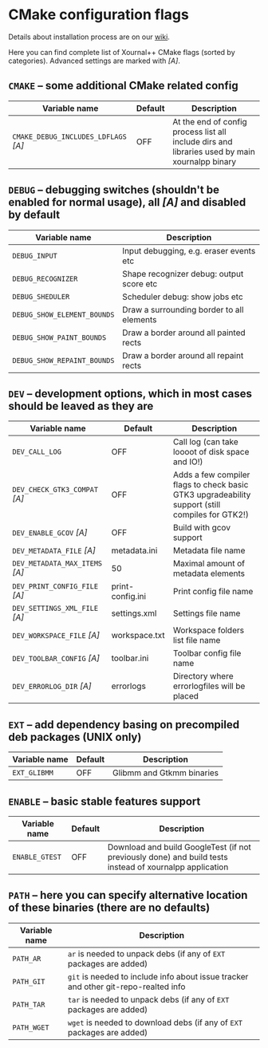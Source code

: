 # CMake configuration flags

Details about installation process are on our [wiki](https://github.com/xournalpp/xournalpp/wiki/Installing).

Here you can find complete list of Xournal++ CMake flags (sorted by categories). Advanced settings are marked with *[A]*.

## `CMAKE` – some additional CMake related config

| Variable name                        | Default | Description
| ------------------------------------ | ------- | -----------
| `CMAKE_DEBUG_INCLUDES_LDFLAGS` *[A]* | OFF     | At the end of config process list all include dirs and libraries used by main xournalpp binary


## `DEBUG` – debugging switches (shouldn't be enabled for normal usage), all *[A]* and disabled by default

| Variable name               | Description
| --------------------------- | -----------
| `DEBUG_INPUT`               | Input debugging, e.g. eraser events etc
| `DEBUG_RECOGNIZER`          | Shape recognizer debug: output score etc
| `DEBUG_SHEDULER`            | Scheduler debug: show jobs etc
| `DEBUG_SHOW_ELEMENT_BOUNDS` | Draw a surrounding border to all elements
| `DEBUG_SHOW_PAINT_BOUNDS`   | Draw a border around all painted rects
| `DEBUG_SHOW_REPAINT_BOUNDS` | Draw a border around all repaint rects


## `DEV` – development options, which in most cases should be leaved as they are

| Variable name                  | Default          | Description
| ------------------------------ | ---------------- | -----------
| `DEV_CALL_LOG`                 | OFF              | Call log (can take loooot of disk space and IO!)
| `DEV_CHECK_GTK3_COMPAT` *[A]*  | OFF              | Adds a few compiler flags to check basic GTK3 upgradeability support (still compiles for GTK2!)
| `DEV_ENABLE_GCOV` *[A]*        | OFF              | Build with gcov support
| `DEV_METADATA_FILE` *[A]*      | metadata.ini     | Metadata file name
| `DEV_METADATA_MAX_ITEMS` *[A]* | 50               | Maximal amount of metadata elements
| `DEV_PRINT_CONFIG_FILE` *[A]*  | print-config.ini | Print config file name
| `DEV_SETTINGS_XML_FILE` *[A]*  | settings.xml     | Settings file name
| `DEV_WORKSPACE_FILE` *[A]*     | workspace.txt    | Workspace folders list file name
| `DEV_TOOLBAR_CONFIG` *[A]*     | toolbar.ini      | Toolbar config file name
| `DEV_ERRORLOG_DIR` *[A]*       | errorlogs        | Directory where errorlogfiles will be placed


## `EXT` – add dependency basing on precompiled deb packages (UNIX only)

| Variable name | Default | Description
| ------------- | ------- | -----------
| `EXT_GLIBMM`  | OFF     | Glibmm and Gtkmm binaries


## `ENABLE` – basic stable features support

| Variable name        | Default | Description
| -------------------- | ------- | -----------
| `ENABLE_GTEST`       | OFF     | Download and build GoogleTest (if not previously done) and build tests instead of xournalpp application


## `PATH` – here you can specify alternative location of these binaries (there are no defaults)

| Variable name | Description
| ------------- | -----------
| `PATH_AR`     | `ar` is needed to unpack debs (if any of `EXT` packages are added)
| `PATH_GIT`    | `git` is needed to include info about issue tracker and other git-repo-realted info
| `PATH_TAR`    | `tar` is needed to unpack debs (if any of `EXT` packages are added)
| `PATH_WGET`   | `wget` is needed to download debs (if any of `EXT` packages are added)

